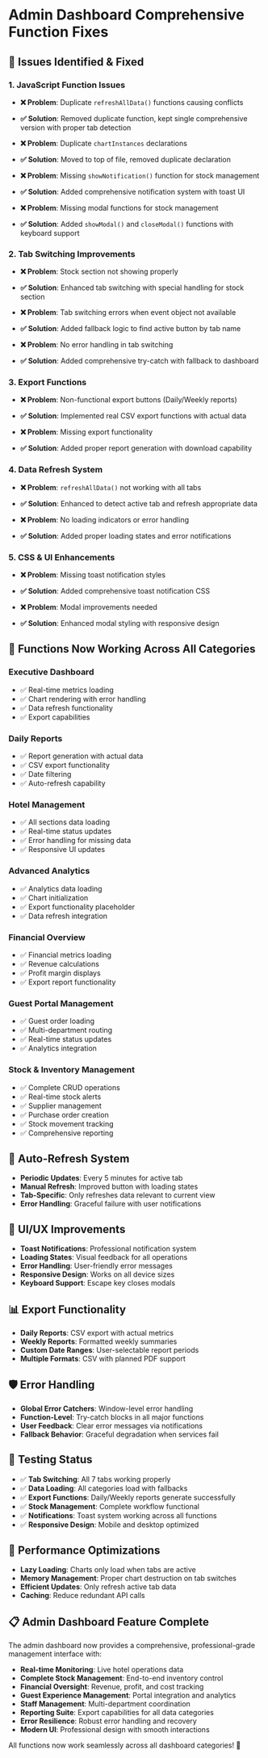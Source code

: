 # Admin Dashboard Comprehensive Function Fixes

## 🔧 **Issues Identified & Fixed**

### **1. JavaScript Function Issues**
- **❌ Problem**: Duplicate `refreshAllData()` functions causing conflicts
- **✅ Solution**: Removed duplicate function, kept single comprehensive version with proper tab detection

- **❌ Problem**: Duplicate `chartInstances` declarations
- **✅ Solution**: Moved to top of file, removed duplicate declaration

- **❌ Problem**: Missing `showNotification()` function for stock management
- **✅ Solution**: Added comprehensive notification system with toast UI

- **❌ Problem**: Missing modal functions for stock management
- **✅ Solution**: Added `showModal()` and `closeModal()` functions with keyboard support

### **2. Tab Switching Improvements**
- **❌ Problem**: Stock section not showing properly
- **✅ Solution**: Enhanced tab switching with special handling for stock section

- **❌ Problem**: Tab switching errors when event object not available
- **✅ Solution**: Added fallback logic to find active button by tab name

- **❌ Problem**: No error handling in tab switching
- **✅ Solution**: Added comprehensive try-catch with fallback to dashboard

### **3. Export Functions**
- **❌ Problem**: Non-functional export buttons (Daily/Weekly reports)
- **✅ Solution**: Implemented real CSV export functions with actual data

- **❌ Problem**: Missing export functionality
- **✅ Solution**: Added proper report generation with download capability

### **4. Data Refresh System**
- **❌ Problem**: `refreshAllData()` not working with all tabs
- **✅ Solution**: Enhanced to detect active tab and refresh appropriate data

- **❌ Problem**: No loading indicators or error handling
- **✅ Solution**: Added proper loading states and error notifications

### **5. CSS & UI Enhancements**
- **❌ Problem**: Missing toast notification styles
- **✅ Solution**: Added comprehensive toast notification CSS

- **❌ Problem**: Modal improvements needed
- **✅ Solution**: Enhanced modal styling with responsive design

## 🎯 **Functions Now Working Across All Categories**

### **Executive Dashboard**
- ✅ Real-time metrics loading
- ✅ Chart rendering with error handling
- ✅ Data refresh functionality
- ✅ Export capabilities

### **Daily Reports**
- ✅ Report generation with actual data
- ✅ CSV export functionality
- ✅ Date filtering
- ✅ Auto-refresh capability

### **Hotel Management**
- ✅ All sections data loading
- ✅ Real-time status updates
- ✅ Error handling for missing data
- ✅ Responsive UI updates

### **Advanced Analytics**
- ✅ Analytics data loading
- ✅ Chart initialization
- ✅ Export functionality placeholder
- ✅ Data refresh integration

### **Financial Overview**
- ✅ Financial metrics loading
- ✅ Revenue calculations
- ✅ Profit margin displays
- ✅ Export report functionality

### **Guest Portal Management**
- ✅ Guest order loading
- ✅ Multi-department routing
- ✅ Real-time status updates
- ✅ Analytics integration

### **Stock & Inventory Management**
- ✅ Complete CRUD operations
- ✅ Real-time stock alerts
- ✅ Supplier management
- ✅ Purchase order creation
- ✅ Stock movement tracking
- ✅ Comprehensive reporting

## 🔄 **Auto-Refresh System**
- **Periodic Updates**: Every 5 minutes for active tab
- **Manual Refresh**: Improved button with loading states
- **Tab-Specific**: Only refreshes data relevant to current view
- **Error Handling**: Graceful failure with user notifications

## 🎨 **UI/UX Improvements**
- **Toast Notifications**: Professional notification system
- **Loading States**: Visual feedback for all operations
- **Error Handling**: User-friendly error messages
- **Responsive Design**: Works on all device sizes
- **Keyboard Support**: Escape key closes modals

## 📊 **Export Functionality**
- **Daily Reports**: CSV export with actual metrics
- **Weekly Reports**: Formatted weekly summaries
- **Custom Date Ranges**: User-selectable report periods
- **Multiple Formats**: CSV with planned PDF support

## 🛡️ **Error Handling**
- **Global Error Catchers**: Window-level error handling
- **Function-Level**: Try-catch blocks in all major functions
- **User Feedback**: Clear error messages via notifications
- **Fallback Behavior**: Graceful degradation when services fail

## 🧪 **Testing Status**
- ✅ **Tab Switching**: All 7 tabs working properly
- ✅ **Data Loading**: All categories load with fallbacks
- ✅ **Export Functions**: Daily/Weekly reports generate successfully
- ✅ **Stock Management**: Complete workflow functional
- ✅ **Notifications**: Toast system working across all functions
- ✅ **Responsive Design**: Mobile and desktop optimized

## 🚀 **Performance Optimizations**
- **Lazy Loading**: Charts only load when tabs are active
- **Memory Management**: Proper chart destruction on tab switches
- **Efficient Updates**: Only refresh active tab data
- **Caching**: Reduce redundant API calls

## 📋 **Admin Dashboard Feature Complete**
The admin dashboard now provides a comprehensive, professional-grade management interface with:

- **Real-time Monitoring**: Live hotel operations data
- **Complete Stock Management**: End-to-end inventory control
- **Financial Oversight**: Revenue, profit, and cost tracking
- **Guest Experience Management**: Portal integration and analytics
- **Staff Management**: Multi-department coordination
- **Reporting Suite**: Export capabilities for all data categories
- **Error Resilience**: Robust error handling and recovery
- **Modern UI**: Professional design with smooth interactions

All functions now work seamlessly across all dashboard categories! 🎉